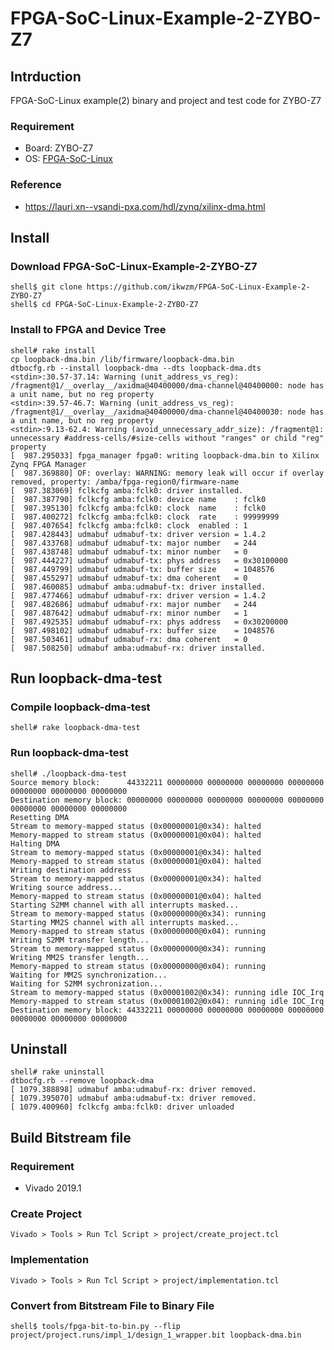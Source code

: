 FPGA-SoC-Linux-Example-2-ZYBO-Z7
================================

## Intrduction

FPGA-SoC-Linux example(2) binary and project and test code for ZYBO-Z7

### Requirement

* Board: ZYBO-Z7
* OS: [FPGA-SoC-Linux](https://github.com/ikwzm/FPGA-SoC-Linux.git)

### Reference

* https://lauri.xn--vsandi-pxa.com/hdl/zynq/xilinx-dma.html

## Install

### Download FPGA-SoC-Linux-Example-2-ZYBO-Z7

```
shell$ git clone https://github.com/ikwzm/FPGA-SoC-Linux-Example-2-ZYBO-Z7
shell$ cd FPGA-SoC-Linux-Example-2-ZYBO-Z7
```

### Install to FPGA and Device Tree

```
shell# rake install
cp loopback-dma.bin /lib/firmware/loopback-dma.bin
dtbocfg.rb --install loopback-dma --dts loopback-dma.dts
<stdin>:30.57-37.14: Warning (unit_address_vs_reg): /fragment@1/__overlay__/axidma@40400000/dma-channel@40400000: node has a unit name, but no reg property
<stdin>:39.57-46.7: Warning (unit_address_vs_reg): /fragment@1/__overlay__/axidma@40400000/dma-channel@40400030: node has a unit name, but no reg property
<stdin>:9.13-62.4: Warning (avoid_unnecessary_addr_size): /fragment@1: unnecessary #address-cells/#size-cells without "ranges" or child "reg" property
[  987.295033] fpga_manager fpga0: writing loopback-dma.bin to Xilinx Zynq FPGA Manager
[  987.369880] OF: overlay: WARNING: memory leak will occur if overlay removed, property: /amba/fpga-region0/firmware-name
[  987.383069] fclkcfg amba:fclk0: driver installed.
[  987.387790] fclkcfg amba:fclk0: device name    : fclk0
[  987.395130] fclkcfg amba:fclk0: clock  name    : fclk0
[  987.400272] fclkcfg amba:fclk0: clock  rate    : 99999999
[  987.407654] fclkcfg amba:fclk0: clock  enabled : 1
[  987.428443] udmabuf udmabuf-tx: driver version = 1.4.2
[  987.433768] udmabuf udmabuf-tx: major number   = 244
[  987.438748] udmabuf udmabuf-tx: minor number   = 0
[  987.444227] udmabuf udmabuf-tx: phys address   = 0x30100000
[  987.449799] udmabuf udmabuf-tx: buffer size    = 1048576
[  987.455297] udmabuf udmabuf-tx: dma coherent   = 0
[  987.460085] udmabuf amba:udmabuf-tx: driver installed.
[  987.477466] udmabuf udmabuf-rx: driver version = 1.4.2
[  987.482686] udmabuf udmabuf-rx: major number   = 244
[  987.487642] udmabuf udmabuf-rx: minor number   = 1
[  987.492535] udmabuf udmabuf-rx: phys address   = 0x30200000
[  987.498102] udmabuf udmabuf-rx: buffer size    = 1048576
[  987.503461] udmabuf udmabuf-rx: dma coherent   = 0
[  987.508250] udmabuf amba:udmabuf-rx: driver installed.
```

## Run loopback-dma-test

### Compile loopback-dma-test

```
shell# rake loopback-dma-test
```

### Run loopback-dma-test

```
shell# ./loopback-dma-test
Source memory block:      44332211 00000000 00000000 00000000 00000000 00000000 00000000 00000000
Destination memory block: 00000000 00000000 00000000 00000000 00000000 00000000 00000000 00000000
Resetting DMA
Stream to memory-mapped status (0x00000001@0x34): halted
Memory-mapped to stream status (0x00000001@0x04): halted
Halting DMA
Stream to memory-mapped status (0x00000001@0x34): halted
Memory-mapped to stream status (0x00000001@0x04): halted
Writing destination address
Stream to memory-mapped status (0x00000001@0x34): halted
Writing source address...
Memory-mapped to stream status (0x00000001@0x04): halted
Starting S2MM channel with all interrupts masked...
Stream to memory-mapped status (0x00000000@0x34): running
Starting MM2S channel with all interrupts masked...
Memory-mapped to stream status (0x00000000@0x04): running
Writing S2MM transfer length...
Stream to memory-mapped status (0x00000000@0x34): running
Writing MM2S transfer length...
Memory-mapped to stream status (0x00000000@0x04): running
Waiting for MM2S synchronization...
Waiting for S2MM sychronization...
Stream to memory-mapped status (0x00001002@0x34): running idle IOC_Irq
Memory-mapped to stream status (0x00001002@0x04): running idle IOC_Irq
Destination memory block: 44332211 00000000 00000000 00000000 00000000 00000000 00000000 00000000
```

## Uninstall

```
shell# rake uninstall
dtbocfg.rb --remove loopback-dma
[ 1079.388898] udmabuf amba:udmabuf-rx: driver removed.
[ 1079.395070] udmabuf amba:udmabuf-tx: driver removed.
[ 1079.400960] fclkcfg amba:fclk0: driver unloaded
```


## Build Bitstream file

### Requirement

* Vivado 2019.1

### Create Project

```
Vivado > Tools > Run Tcl Script > project/create_project.tcl
```

### Implementation

```
Vivado > Tools > Run Tcl Script > project/implementation.tcl
```

### Convert from Bitstream File to Binary File

```
shell$ tools/fpga-bit-to-bin.py --flip project/project.runs/impl_1/design_1_wrapper.bit loopback-dma.bin
```
